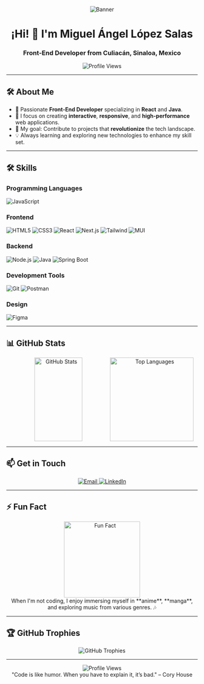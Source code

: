 <p align="center">
  <img src="https://media.licdn.com/dms/image/v2/D4E16AQGYBsbFc8blzA/profile-displaybackgroundimage-shrink_350_1400/profile-displaybackgroundimage-shrink_350_1400/0/1727504543924?e=1743033600&v=beta&t=BmEu7nQcXMdwyAxb_ATs4LaOYa32cqtRmw1qHEti17U" alt="Banner" />
</p>

<h1 align="center">¡Hi! 👋 I'm Miguel Ángel López Salas</h1>
<h3 align="center">Front-End Developer from Culiacán, Sinaloa, Mexico</h3>

<p align="center">
  <img src="https://komarev.com/ghpvc/?username=PrismaIllya9016&style=for-the-badge" alt="Profile Views" />
</p>

---

## 🛠️ About Me

- 🚀 Passionate **Front-End Developer** specializing in **React** and **Java**.
- 🌟 I focus on creating **interactive**, **responsive**, and **high-performance** web applications.
- 🎯 My goal: Contribute to projects that **revolutionize** the tech landscape.
- 💡 Always learning and exploring new technologies to enhance my skill set.

---

## 🛠️ Skills

### **Programming Languages**
![JavaScript](https://img.shields.io/badge/JavaScript-Expert-yellow?style=for-the-badge&logo=javascript)

### **Frontend**
![HTML5](https://img.shields.io/badge/HTML5-Expert-orange?style=for-the-badge&logo=html5)
![CSS3](https://img.shields.io/badge/CSS3-Expert-blue?style=for-the-badge&logo=css3)
![React](https://img.shields.io/badge/React-Expert-blue?style=for-the-badge&logo=react)
![Next.js](https://img.shields.io/badge/Next.js-Expert-000000?style=for-the-badge&logo=next.js)
![Tailwind](https://img.shields.io/badge/Tailwind_CSS-Expert-38B2AC?style=for-the-badge&logo=tailwind-css)
![MUI](https://img.shields.io/badge/Material_UI-Expert-0081CB?style=for-the-badge&logo=mui)

### **Backend**
![Node.js](https://img.shields.io/badge/Node.js-Expert-339933?style=for-the-badge&logo=node.js)
![Java](https://img.shields.io/badge/Java-Intermediate-8B0000?style=for-the-badge&logo=java)
![Spring Boot](https://img.shields.io/badge/Spring_Boot-Expert-6DB33F?style=for-the-badge&logo=spring)

### **Development Tools**
![Git](https://img.shields.io/badge/Git-Expert-orange?style=for-the-badge&logo=git)
![Postman](https://img.shields.io/badge/Postman-Expert-FF6C37?style=for-the-badge&logo=postman)

### **Design**
![Figma](https://img.shields.io/badge/Figma-Expert-purple?style=for-the-badge&logo=figma)

---

## 📊 GitHub Stats

<p align="center" style="display: flex; align-items: center; justify-content: center;">
  <img src="https://github-readme-stats.vercel.app/api?username=PrismaIllya9016&show_icons=true&theme=radical" alt="GitHub Stats" style="height: 220px; width: 50%; margin-right: 10px;" />
  <img src="https://github-readme-stats.vercel.app/api/top-langs/?username=PrismaIllya9016&layout=compact&theme=radical" alt="Top Languages" style="height: 220px;" />
</p>

---

## 📫 Get in Touch

<p align="center">
  <a href="mailto:malopez091@gmail.com">
    <img src="https://img.shields.io/badge/Email-malopez091@gmail.com-red?style=for-the-badge&logo=gmail" alt="Email" />
  </a>
  <a href="https://www.linkedin.com/in/miguel-l%C3%B3pez-66480b212/">
    <img src="https://img.shields.io/badge/LinkedIn-Miguel%20Ángel%20López%20Salas-blue?style=for-the-badge&logo=linkedin" alt="LinkedIn" />
  </a>
</p>

---

## ⚡ Fun Fact

<p align="center">
  <img src="https://media.giphy.com/media/PVN7QMUZIuxj8Ou7dJ/giphy.gif" width="200px" alt="Fun Fact"/>
  <br>
  When I'm not coding, I enjoy immersing myself in **anime**, **manga**, and exploring music from various genres. 🎶
</p>

---

## 🏆 GitHub Trophies

<p align="center">
  <img src="https://github-profile-trophy.vercel.app/?username=PrismaIllya9016&theme=radical&no-frame=true&row=1&column=7" alt="GitHub Trophies" />
</p>

---

<p align="center">
  <img src="https://komarev.com/ghpvc/?username=PrismaIllya9016&style=for-the-badge" alt="Profile Views" />
  <br>
  "Code is like humor. When you have to explain it, it’s bad." – Cory House
</p>
